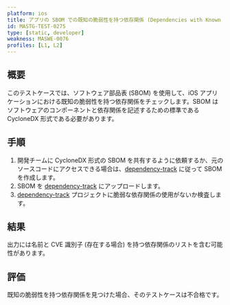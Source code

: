 ```yaml
---
platform: ios
title: アプリの SBOM での既知の脆弱性を持つ依存関係 (Dependencies with Known Vulnerabilities in the App's SBOM)
id: MASTG-TEST-0275
type: [static, developer]
weakness: MASWE-0076
profiles: [L1, L2]
---
```


## 概要

このテストケースでは、ソフトウェア部品表 (SBOM) を使用して、iOS アプリケーションにおける既知の脆弱性を持つ依存関係をチェックします。SBOM はソフトウェアのコンポーネントと依存関係を記述するための標準である CycloneDX 形式である必要があります。

## 手順

1. 開発チームに CycloneDX 形式の SBOM を共有するように依頼するか、元のソースコードにアクセスできる場合は、[dependency-track](../../../tools/generic/MASTG-TOOL-0132.md) に従って SBOM を作成します。
2. SBOM を [dependency-track](../../../tools/generic/MASTG-TOOL-0132.md) にアップロードします。
3. [dependency-track](../../../tools/generic/MASTG-TOOL-0132.md) プロジェクトに脆弱な依存関係の使用がないか検査します。

## 結果

出力には名前と CVE 識別子 (存在する場合) を持つ依存関係のリストを含む可能性があります。

## 評価

既知の脆弱性を持つ依存関係を見つけた場合、そのテストケースは不合格です。
